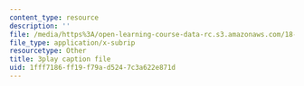 ```yaml
---
content_type: resource
description: ''
file: /media/https%3A/open-learning-course-data-rc.s3.amazonaws.com/18-03sc-differential-equations-fall-2011/1fff7186ff19f79ad5247c3a622e871d_LbKKzMag5Rc.srt
file_type: application/x-subrip
resourcetype: Other
title: 3play caption file
uid: 1fff7186-ff19-f79a-d524-7c3a622e871d
---
```

